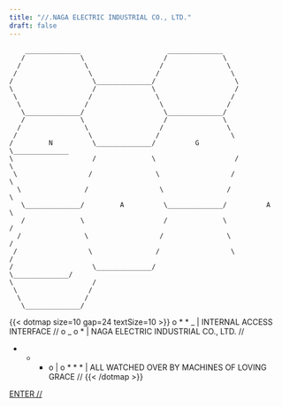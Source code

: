 ```yaml
---
title: "//.NAGA ELECTRIC INDUSTRIAL CO., LTD."
draft: false
---
```


```goat-small
    ______________                      ______________
   /              \                    /              \
  /                \                  /                \
 /                  \                /                  \
/                    \______________/                    \
\                    /              \                    /
 \                  /                \                  /
  \                /                  \                /
   \______________/                    \______________/
   /              \                    /              \
  /                \                  /                \
 /                  \                /                  \
/         N          \______________/          G         \______________
\                    /              \                    /              \
 \                  /                \                  /                \
  \                /                  \                /                  \
   \______________/         A          \______________/          A         \
   /              \                    /              \                    /
  /                \                  /                \                  /
 /                  \                /                  \                /
/                    \______________/                    \______________/
\                    /
 \                  /
  \                /
   \______________/
```

{{< dotmap size=10 gap=24 textSize=10 >}}
o \* \* _ | INTERNAL ACCESS INTERFACE //
o _ o \* | NAGA ELECTRIC INDUSTRIAL CO., LTD. //

- - - o |
      o \* \* \* | ALL WATCHED OVER BY MACHINES OF LOVING GRACE //
      {{< /dotmap >}}

[ENTER //](/main/)
